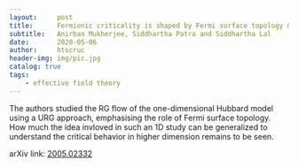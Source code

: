 ```yaml
---
layout:     post
title:      Fermionic criticality is shaped by Fermi surface topology &#58 a case study of the Tomonaga-Luttinger liquid
subtitle:   Anirban Mukherjee, Siddhartha Patra and Siddhartha Lal
date:       2020-05-06
author:     htscruc
header-img: img/pic.jpg
catalog: true
tags:
    - effective field theory
---
```


The authors studied the RG flow of the one-dimensional Hubbard model using a URG approach, emphasising the  role of Fermi surface topology. How much the idea invloved in such an 1D study can be generalized to understand the critical behavior in higher dimension remains to be seen. 

arXiv link: [2005.02332](https://arxiv.org/abs/2005.02332v1)




